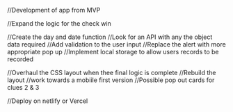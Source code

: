 //Development of app from MVP

//Expand the logic for the check win

//Create the day and date function
//Look for an API with any the object data required
//Add validation to the user input
//Replace the alert with more appropriate pop up
//Implement local storage to allow users records to be recorded

//Overhaul the CSS layout when thee final logic is complete
//Rebuild the layout
//work towards a mobiile first version
//Possible pop out cards for clues 2 & 3

//Deploy on netlify or Vercel
